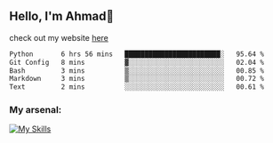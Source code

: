 
## Hello, I'm Ahmad👋

check out my website [here](https://ahmadalwi.com/)

<!--START_SECTION:waka-->

```txt
Python       6 hrs 56 mins   ████████████████████████░   95.64 %
Git Config   8 mins          ▓░░░░░░░░░░░░░░░░░░░░░░░░   02.04 %
Bash         3 mins          ▒░░░░░░░░░░░░░░░░░░░░░░░░   00.85 %
Markdown     3 mins          ▒░░░░░░░░░░░░░░░░░░░░░░░░   00.72 %
Text         2 mins          ░░░░░░░░░░░░░░░░░░░░░░░░░   00.61 %
```

<!--END_SECTION:waka-->

### My arsenal:

[![My Skills](https://skillicons.dev/icons?i=js,ts,py,go,react,nextjs,svelte,nodejs,django,tailwind,html,css,sass,firebase,mongodb,postgres,mysql,redis,git,github,docker,vscode,figma,godot)](https://skillicons.dev)
